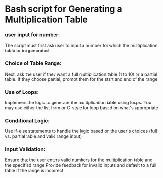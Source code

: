 # Bash script for Generating a Multiplication Table

### user input for number: 
The script must first ask user to input a number for which the multiplication table to be generated 

### Choice of Table Range: 
Next, ask the user if they want a full multiplication table (1 to 10) or a partial table. If they choose partial, prompt them for the start and end of the range

### Use of Loops:
Implement the logic to generate the multiplication table using loops. You may use either the list form or C-style for loop based on what's appropriate

### Conditional Logic: 
Use if-else statements to handle the logic based on the user's choices (full vs. partial table and valid range input).

### Input Validation: 
Ensure that the user enters valid numbers for the multiplication table and the specified range Provide feedback for invalid inputs and default to a full table if the range is incorrect
